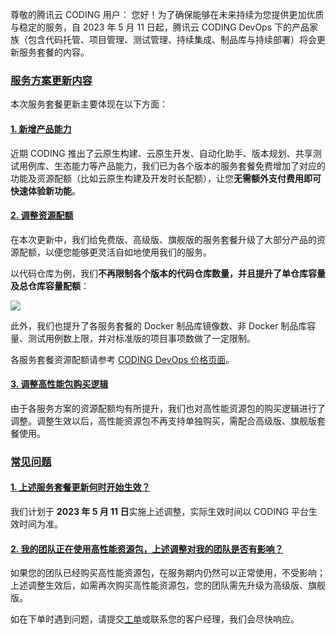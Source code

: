 尊敬的腾讯云 CODING 用户：
您好！为了确保能够在未来持续为您提供更加优质与稳定的服务，自 2023 年 5 月 11 日起，腾讯云 CODING DevOps 下的产品家族（包含代码托管、项目管理、测试管理、持续集成、制品库与持续部署）将会更新服务套餐的内容。

### [服务方案更新内容](#new)

本次服务套餐更新主要体现在以下方面：

#### [1. 新增产品能力](#newfunction)

近期 CODING 推出了云原生构建、云原生开发、自动化助手、版本规划、共享测试用例库、生态能力等产品能力，我们已为各个版本的服务套餐免费增加了对应的功能及资源配额（比如云原生构建及开发时长配额），让您**无需额外支付费用即可快速体验新功能**。

#### [2. 调整资源配额](#newquota)

在本次更新中，我们给免费版、高级版、旗舰版的服务套餐升级了大部分产品的资源配额，以便您能够更灵活自如地使用我们的服务。

以代码仓库为例，我们**不再限制各个版本的代码仓库数量，并且提升了单仓库容量及总仓库容量配额**：

![](https://help-assets.codehub.cn/enterprise/20230508171041.png)


此外，我们也提升了各服务套餐的 Docker 制品库镜像数、非 Docker 制品库容量、测试用例数上限，并对标准版的项目事项数做了一定限制。

各服务套餐资源配额请参考 [CODING DevOps 价格页面](https://coding.net/pricing.html)。

#### [3. 调整高性能包购买逻辑](#newlogic)

由于各服务方案的资源配额均有所提升，我们也对高性能资源包的购买逻辑进行了调整。调整生效以后，高性能资源包不再支持单独购买，需配合高级版、旗舰版套餐使用。



### [常见问题](#faq)

#### [1.  上述服务套餐更新何时开始生效？](#q1)
我们计划于 **2023 年 5 月 11 日**实施上述调整，实际生效时间以 CODING 平台生效时间为准。 


#### [2.  我的团队正在使用高性能资源包，上述调整对我的团队是否有影响？](#q2)
如果您的团队已经购买高性能资源包，在服务期内仍然可以正常使用，不受影响；上述调整生效后，如需再次购买高性能资源包，您的团队需先升级为高级版、旗舰版。

如在下单时遇到问题，请提交[工单](https://e.coding.net/signin?redirect=/workorder)或联系您的客户经理，我们会尽快响应。